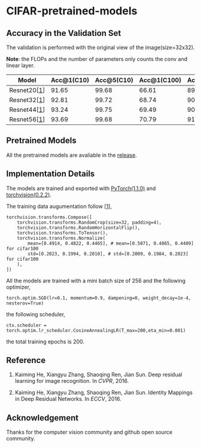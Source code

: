 # CIFAR-pretrained-models

## Accuracy in the Validation Set

The validation is performed with the original view of the image(size=32x32).

**Note**: the FLOPs and the number of parameters only counts the conv and linear layer.

| Model         | Acc@1(C10) | Acc@5(C10) | Acc@1(C100) | Acc@5(C100) | #param. | FLOPs |
|---------------|------------|------------|-------------|-------------|---------|-------|
| Resnet20[[1]] |    91.65        |    99.68        |     66.61        |    89.95         |   0.27M      |   40.81M    |
| Resnet32[[1]] |    92.81        |     99.72       |     68.74        |    90.23         |   0.46M      |  69.12M     |
| Resnet44[[1]] |    93.24        |      99.75      |     69.49        |    90.39         |   0.66M      |   97.44M    |
| Resnet56[[1]] |     93.69       |    99.68        |     70.79        |    91.10         |   0.85M      |   125.75M    |


## Pretrained Models

All the pretrained models are avaliable in the [release](https://github.com/chenyaofo/CIFAR-pretrained-models/releases).

## Implementation Details

The models are trained and exported with [PyTorch(1.1.0)](https://github.com/pytorch/pytorch/releases/tag/v1.1.0)
and 
[torchvision(0.2.2)](https://github.com/pytorch/vision/releases/tag/v0.2.2).

The training data augumentation follow [[1]],
```
torchvision.transforms.Compose([
    torchvision.transforms.RandomCrop(size=32, padding=4),
    torchvision.transforms.RandomHorizontalFlip(),
    torchvision.transforms.ToTensor(),
    torchvision.transforms.Normalize(
        mean=[0.4914, 0.4822, 0.4465], # mean=[0.5071, 0.4865, 0.4409] for cifar100
        std=[0.2023, 0.1994, 0.2010], # std=[0.2009, 0.1984, 0.2023] for cifar100
    ),
])
```

All the models are trained with a mini batch size of 256 and the following optimizer,
```
torch.optim.SGD(lr=0.1, momentum=0.9, dampening=0, weight_decay=1e-4, nesterov=True)
```
the following scheduler,
```
ctx.scheduler = torch.optim.lr_scheduler.CosineAnnealingLR(T_max=200,eta_min=0.001)
```
the total training epochs is 200.


## Reference

1. Kaiming He, Xiangyu Zhang, Shaoqing Ren, Jian Sun. Deep residual learning for image recognition. In *CVPR*, 2016.

[1]: https://www.cv-foundation.org/openaccess/content_cvpr_2016/html/He_Deep_Residual_Learning_CVPR_2016_paper.html

2. Kaiming He, Xiangyu Zhang, Shaoqing Ren, Jian Sun. Identity Mappings in Deep Residual Networks. In *ECCV*, 2016.

[2]: https://link.springer.com/chapter/10.1007/978-3-319-46493-0_38

## Acknowledgement

Thanks for the computer vision community and github open source community.
